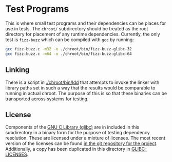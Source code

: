 # Test Programs

This is where small test programs and their dependencies can be places for use in tests.
The `chroot/` subdirectory should be treated as the root directory for placement of any runtime dependencies.
Currently, the only test is `fizz-buzz` which can be compiled with `gcc` by running:

```bash
gcc fizz-buzz.c -m32 -o ./chroot/bin/fizz-buzz-glibc-32
gcc fizz-buzz.c -m64 -o ./chroot/bin/fizz-buzz-glibc-64
```


## Linking

There is a script in [./chroot/bin/ldd](./chroot/bin/ldd) that attempts to invoke the linker with library paths set in such a way that the results would be comparable to running in actual chroot.
The purpose of this is so that these binaries can be transported across systems for testing.


## License

Components of the [GNU C Library (glibc)](https://www.gnu.org/software/libc/) are in included in this subdirectory in a binary form for the purpose of testing dependency resolution.
These are licensed under a mixture of licenses.
The most recent version of the licenses can be found [in the git repository for the project](https://sourceware.org/git/?p=glibc.git;a=blob_plain;f=LICENSES;hb=HEAD).
Additionally, a copy has been duplicated in this directory in [GLIBC-LICENSES](./GLIBC-LICENSES).
